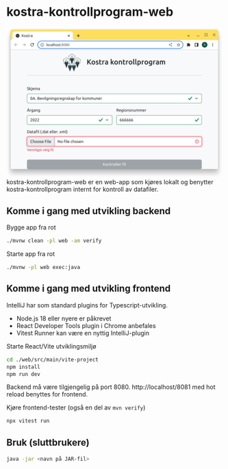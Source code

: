 # kostra-kontrollprogram-web

![img.png](img.png)
kostra-kontrollprogram-web er en web-app som kjøres lokalt og benytter kostra-kontrollprogram internt for kontroll av
datafiler.

## Komme i gang med utvikling backend 

Bygge app fra rot
```bash
./mvnw clean -pl web -am verify
```

Starte app fra rot
```bash
./mvnw -pl web exec:java
```

## Komme i gang med utvikling frontend

IntelliJ har som standard plugins for Typescript-utvikling.

- Node.js 18 eller nyere er påkrevet
- React Developer Tools plugin i Chrome anbefales
- Vitest Runner kan være en nyttig IntelliJ-plugin

Starte React/Vite utviklingsmiljø
```bash
cd ./web/src/main/vite-project
npm install
npm run dev
```
Backend må være tilgjengelig på port 8080. http://localhost/8081 med hot reload benyttes for frontend.

Kjøre frontend-tester (også en del av `mvn verify`)
```bash
npx vitest run
```

## Bruk (sluttbrukere)

```bash
java -jar <navn på JAR-fil>
```